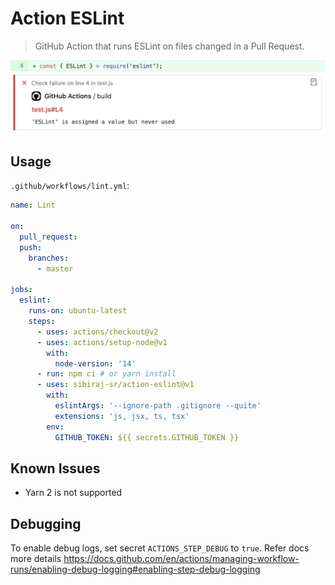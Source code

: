 # Action ESLint

> GitHub Action that runs ESLint on files changed in a Pull Request.

![Annotation](assets/annotation.png)

## Usage

`.github/workflows/lint.yml`:

```yml
name: Lint

on:
  pull_request:
  push:
    branches:
      - master

jobs:
  eslint:
    runs-on: ubuntu-latest
    steps:
      - uses: actions/checkout@v2
      - uses: actions/setup-node@v1
        with:
          node-version: '14'
      - run: npm ci # or yarn install
      - uses: sibiraj-sr/action-eslint@v1
        with:
          eslintArgs: '--ignore-path .gitignore --quite'
          extensions: 'js, jsx, ts, tsx'
        env:
          GITHUB_TOKEN: ${{ secrets.GITHUB_TOKEN }}
```

## Known Issues

- Yarn 2 is not supported

## Debugging

To enable debug logs, set secret `ACTIONS_STEP_DEBUG` to `true`. Refer docs more details https://docs.github.com/en/actions/managing-workflow-runs/enabling-debug-logging#enabling-step-debug-logging
